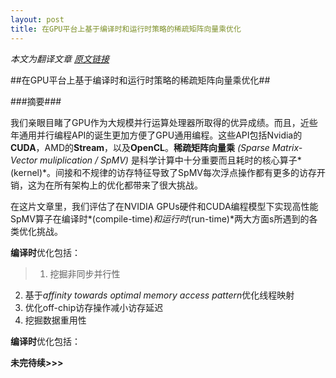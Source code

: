 ```yaml
---
layout: post
title: 在GPU平台上基于编译时和运行时策略的稀疏矩阵向量乘优化
---
```


*本文为翻译文章*
*[原文链接](http://www.idi.ntnu.no/~elster/master-studs/spampinato/ibm-sparse-gpu.pdf)*

##在GPU平台上基于编译时和运行时策略的稀疏矩阵向量乘优化##

###摘要###

我们亲眼目睹了GPU作为大规模并行运算处理器所取得的优异成绩。而且，近些年通用并行编程API的诞生更加方便了GPU通用编程。这些API包括Nvidia的**CUDA**，AMD的**Stream**，以及**OpenCL**。**稀疏矩阵向量乘** *(Sparse Matrix-Vector muliplication / SpMV)* 是科学计算中十分重要而且耗时的核心算子*(kernel)*。间接和不规律的访存特征导致了SpMV每次浮点操作都有更多的访存开销，这为在所有架构上的优化都带来了很大挑战。

在这片文章里，我们评估了在NVIDIA GPUs硬件和CUDA编程模型下实现高性能SpMV算子在编译时*(compile-time)*和运行时*(run-time)*两大方面s所遇到的各类优化挑战。

**编译时**优化包括：
>1. 挖掘非同步并行性
2. 基于*affinity towards optimal memory access pattern*优化线程映射
3. 优化off-chip访存操作减小访存延迟
4. 挖掘数据重用性

**编译时**优化包括：

**未完待续>>>**
